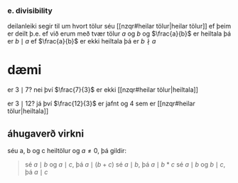 ### e. divisibility
deilanleiki segir til um hvort tölur séu [[nzqr#heilar tölur|heilar tölur]] ef þeim er deilt þ.e. ef við erum með tvær tölur $a$ og $b$ og $\frac{a}{b}$ er heiltala þá er $b\mid a$
ef $\frac{a}{b}$ er ekki heiltala þá er  $b\nmid a$

# dæmi
er $3\mid 7$?
nei því $\frac{7}{3}$ er ekki [[nzqr#heilar tölur|heiltala]]

er $3\mid 12$?
já því $\frac{12}{3}$ er jafnt og 4 sem er [[nzqr#heilar tölur|heiltala]]

## áhugaverð virkni
séu a, b og c heiltölur og $a\neq 0$, þá gildir:
> sé $a\mid b$ og $a\mid c$, þá $a\mid (b+c)$
> sé $a\mid b$, þá $a\mid b*c$
> sé $a\mid b$ og $b\mid c$, þá $a\mid c$